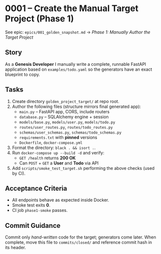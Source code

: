 # 0001 – Create the Manual Target Project (Phase 1)

See epic: `epics/001_golden_snapshot.md` → *Phase 1: Manually Author the Target Project*

## Story
As a **Genesis Developer** I manually write a complete, runnable FastAPI application based on `examples/todo.yaml` so the generators have an exact blueprint to copy.

## Tasks
1. Create directory `golden_project_target/` at repo root.
2. Author the following files (structure mirrors final generated app):
   - `main.py` – FastAPI app, CORS, include routers
   - `database.py` – SQLAlchemy engine + session
   - `models/base.py`, `models/user.py`, `models/todo.py`
   - `routes/user_routes.py`, `routes/todo_routes.py`
   - `schemas/user_schemas.py`, `schemas/todo_schemas.py`
   - `requirements.txt` with **pinned** versions
   - `Dockerfile`, `docker-compose.yml`
3. Format the directory: `black . && isort .`.
4. Run `docker-compose up --build -d` and verify:
   - `GET /health` returns **200 OK**
   - Can `POST` + `GET` a **User** and **Todo** via API
5. Add `scripts/smoke_test_target.sh` performing the above checks (used by CI).

## Acceptance Criteria
- All endpoints behave as expected inside Docker.
- Smoke test exits **0**.
- CI job `phase1-smoke` passes.

## Commit Guidance
Commit only *hand-written* code for the target; generators come later.  When complete, move this file to `commits/closed/` and reference commit hash in its header. 